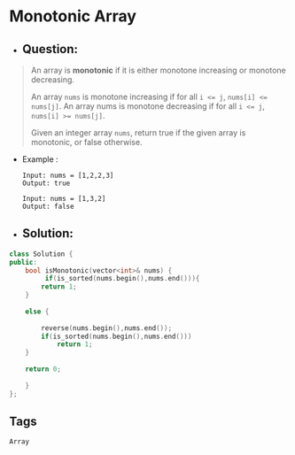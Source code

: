 # Monotonic Array
- ## Question:
>An array is **monotonic** if it is either monotone increasing or monotone decreasing.
>
>An array `nums` is monotone increasing if for all `i <= j`, `nums[i] <= nums[j]`. An array nums is monotone decreasing if for all `i <= j`, `nums[i] >= nums[j]`.
>
>Given an integer array `nums`, return true if the given array is monotonic, or false otherwise.

- Example :

      Input: nums = [1,2,2,3]
      Output: true
      
      Input: nums = [1,3,2]
      Output: false
      
- ## Solution:
```cpp
class Solution {
public:
    bool isMonotonic(vector<int>& nums) {
         if(is_sorted(nums.begin(),nums.end())){ 
        return 1;
    }
    
    else {
        
        reverse(nums.begin(),nums.end());
        if(is_sorted(nums.begin(),nums.end()))
            return 1;
    }
    
    return 0;
        
    }
};
```

## Tags
`Array`
